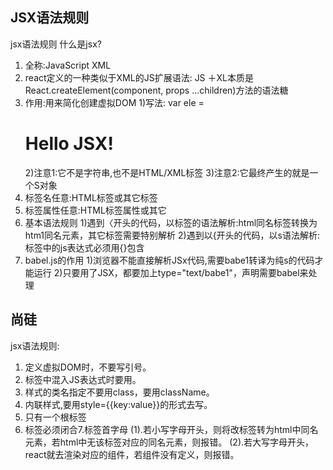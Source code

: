 ## JSX语法规则
jsx语法规则
什么是jsx?
1. 全称:JavaScript XML
2. react定义的一种类似于XML的JS扩展语法: JS ＋XL本质是React.createElement(component, props ...children)方法的语法糖
3. 作用:用来简化创建虚拟DOM
1)写法: var ele = <h1>Hello JSX!</h1>
2)注意1∶它不是字符串,也不是HTML/XML标签
3)注意2∶它最终产生的就是一个S对象
4. 标签名任意:HTML标签或其它标签
5. 标签属性任意:HTML标签属性或其它
6. 基本语法规则
1)遇到〈开头的代码，以标签的语法解析:html同名标签转换为htm1同名元素，其它标签需要特别解析
2)遇到以{开头的代码，以s语法解析:标签中的js表达式必须用{}包含
7. babel.js的作用
1)浏览器不能直接解析JSx代码,需要babe1转译为纯s的代码才能运行
2)只要用了JSX，都要加上type="text/babe1"，声明需要babel来处理



## 尚硅
jsx语法规则:
1. 定义虚拟DOM时，不要写引号。
2. 标签中混入JS表达式时要用。
3. 样式的类名指定不要用class，要用className。
4. 内联样式,要用style={{key:value}}的形式去写。
5. 只有一个根标签
6. 标签必须闭合7.标签首字母
    (1).若小写字母开头，则将改标签转为html中同名元素，若html中无该标签对应的同名元素，则报错。
    (2).若大写字母开头，react就去渲染对应的组件，若组件没有定义，则报错。
